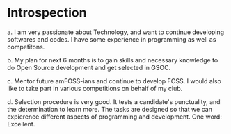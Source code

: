 # Introspection
a. I am very passionate about Technology, and want to continue developing softwares and codes. I have some experience in programming as well as competitons.

b. My plan for next 6 months is to gain skills and necessary knowledge to do Open Source development and get selected in GSOC.

c. Mentor future amFOSS-ians and continue to develop FOSS. I would also like to take part in various competitions on behalf of my club.

d. Selection procedure is very good. It tests a candidate's punctuality, and the determination to learn more. The tasks are designed so that we can expierence different aspects of programming and development. One word: Excellent.

